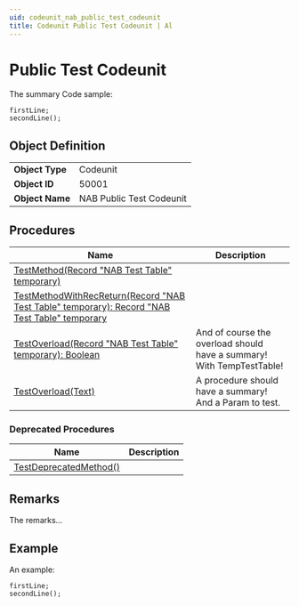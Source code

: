 ```yaml
---
uid: codeunit_nab_public_test_codeunit
title: Codeunit Public Test Codeunit | Al
---
```

# Public Test Codeunit

The summary
Code sample:
```al
firstLine;
secondLine();
```

## Object Definition

<table>
<tr><td><b>Object Type</b></td><td>Codeunit</td></tr>
<tr><td><b>Object ID</b></td><td>50001</td></tr>
<tr><td><b>Object Name</b></td><td>NAB Public Test Codeunit</td></tr>
</table>

## Procedures

| Name | Description |
| ----- | ------ |
| [TestMethod(Record "NAB Test Table" temporary)](test-method.md#test_method_record_nab_test_table_temporary) |  |
| [TestMethodWithRecReturn(Record "NAB Test Table" temporary): Record "NAB Test Table" temporary](test-method-with-rec-return.md#test_method_with_rec_return_record_nab_test_table_temporary) |  |
| [TestOverload(Record "NAB Test Table" temporary): Boolean](test-overload.md#test_overload_record_nab_test_table_temporary) | And of course the overload should have a summary! With TempTestTable! |
| [TestOverload(Text)](test-overload.md#test_overload_text) | A procedure should have a summary! And a Param to test. |

### Deprecated Procedures

| Name | Description |
| ----- | ------ |
| [TestDeprecatedMethod()](test-deprecated-method.md#test_deprecated_method) |  |

## Remarks

The remarks...

## Example

An example:
```al
firstLine;
secondLine();
```
